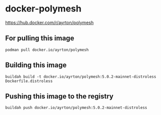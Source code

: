# docker-polymesh

https://hub.docker.com/r/ayrton/polymesh

## For pulling this image

```
podman pull docker.io/ayrton/polymesh
```

## Building this image

```
buildah build -t docker.io/ayrton/polymesh:5.0.2-mainnet-distroless Dockerfile.distroless
```

## Pushing this image to the registry

```
buildah push docker.io/ayrton/polymesh:5.0.2-mainnet-distroless
```
